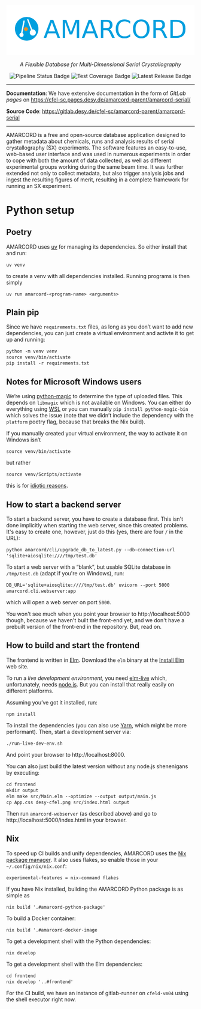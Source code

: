 <div align="center">
  <p>
	<a href="http://cfel-sc.pages.desy.de/amarcord-parent/amarcord-serial/"><img src="/docs/source/amarcord-logo-with-title.png" alt="AMARCORD Logo with Title Text"></a>
  </p>
  <p>
	  <em>A Flexible Database for Multi-Dimensional Serial Crystallography</em>
  </p>

  <img src="https://gitlab.desy.de/cfel-sc/amarcord-parent/amarcord-serial/badges/main/pipeline.svg" alt="Pipeline Status Badge" />
  <img src="https://gitlab.desy.de/cfel-sc/amarcord-parent/amarcord-serial/badges/main/coverage.svg?min_good=79" alt="Test Coverage Badge" />
  <img src="https://gitlab.desy.de/cfel-sc/amarcord-parent/amarcord-serial/-/badges/release.svg" alt="Latest Release Badge" />
</div>

---

**Documentation**: We have extensive documentation in the form of *GitLab pages* on https://cfel-sc.pages.desy.de/amarcord-parent/amarcord-serial/

**Source Code**: https://gitlab.desy.de/cfel-sc/amarcord-parent/amarcord-serial

---

AMARCORD is a free and open-source database application designed to gather metadata about chemicals, runs and analysis results of serial crystallography (SX) experiments. The software features an easy-to-use, web-based user interface and was used in numerous experiments in order to cope with both the amount of data collected, as well as different experimental groups working during the same beam time. It was further extended not only to collect metadata, but also trigger analysis jobs and ingest the resulting figures of merit, resulting in a complete framework for running an SX experiment.

# Python setup

## Poetry
AMARCORD uses [uv](https://docs.astral.sh/uv/) for managing its dependencies. So either install that and run:

```
uv venv
```

to create a venv with all dependencies installed. Running programs is then simply

```
uv run amarcord-<program-name> <arguments>
```

## Plain pip

Since we have `requirements.txt` files, as long as you don’t want to add new dependencies, you can just create a virtual environment and activte it to get up and running:

```
python -m venv venv
source venv/bin/activate
pip install -r requirements.txt
```

## Notes for Microsoft Windows users

We’re using [python-magic](https://pypi.org/project/python-magic/) to determine the type of uploaded files. This depends on `libmagic` which is not available on Windows. You can either do everything using [WSL](https://docs.microsoft.com/en-us/windows/wsl/install) or you can manually `pip install python-magic-bin` which solves the issue (note that we didn’t include the dependency with the `platform` poetry flag, because that breaks the Nix build).

If you manually created your virtual environment, the way to activate it on Windows isn’t

``` shell
source venv/bin/activate
```

but rather

``` shell
source venv/Scripts/activate
```

this is for [idiotic reasons](https://stackoverflow.com/questions/43826134/why-is-the-bin-directory-named-differently-scripts-on-windows).

## How to start a backend server

To start a backend server, you have to create a database first. This isn't done implicitly when starting the web server, since this created problems. It's easy to create one, however, just do this (yes, there are four `/` in the URL):

```
python amarcord/cli/upgrade_db_to_latest.py --db-connection-url 'sqlite+aiosqlite:////tmp/test.db'
```

To start a web server with a “blank”, but usable SQLite database in `/tmp/test.db` (adapt if you're on Windows), run:

```
DB_URL='sqlite+aiosqlite:////tmp/test.db' uvicorn --port 5000 amarcord.cli.webserver:app
```

which will open a web server on port `5000`.

You won't see much when you point your browser to http://localhost:5000 though, because we haven't built the front-end yet, and we don't have a prebuilt version of the front-end in the repository. But, read on.

## How to build and start the frontend

The frontend is written in [Elm](https://elm-lang.org/). Download the `elm` binary at the [Install Elm](https://guide.elm-lang.org/install/elm.html) web site.

To run a *live development environment*, you need [elm-live](https://github.com/wking-io/elm-live) which, unfortunately, needs [node.js](https://nodejs.org/en/). But you can install that really easily on different platforms.

Assuming you’ve got it installed, run:

```
npm install
```

To install the dependencies (you can also use [Yarn](https://yarnpkg.com/), which might be more performant). Then, start a development server via:

```
./run-live-dev-env.sh
```

And point your browser to http://localhost:8000.

You can also just build the latest version without any node.js shenenigans by executing:

```
cd frontend
mkdir output
elm make src/Main.elm --optimize --output output/main.js
cp App.css desy-cfel.png src/index.html output
```

Then run `amarcord-webserver` (as described above) and go to http://localhost:5000/index.html
in your browser.

## Nix

To speed up CI builds and unify dependencies, AMARCORD uses the [Nix package manager](https://nixos.org/). It also uses flakes, so enable those in your `~/.config/nix/nix.conf`:

```
experimental-features = nix-command flakes
```

If you have Nix installed, building the AMARCORD Python package is as simple as

```shell
nix build '.#amarcord-python-package'
```

To build a Docker container:

```shell
nix build '.#amarcord-docker-image
```

To get a development shell with the Python dependencies:

```shell
nix develop
```

To get a development shell with the Elm dependencies:

```shell
cd frontend
nix develop '..#frontend'
```

For the CI build, we have an instance of gitlab-runner on `cfeld-vm04` using the shell executor right now.
